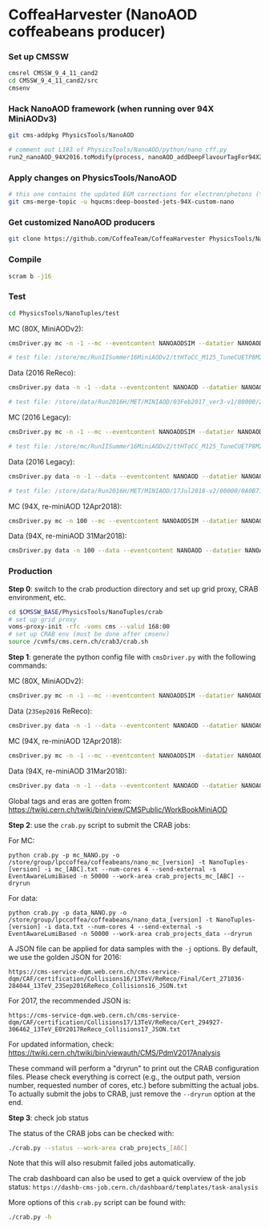 # CoffeaHarvester (NanoAOD coffeabeans producer)

### Set up CMSSW

```bash
cmsrel CMSSW_9_4_11_cand2
cd CMSSW_9_4_11_cand2/src
cmsenv
```

### Hack NanoAOD framework (when running over 94X MiniAODv3)

```bash
git cms-addpkg PhysicsTools/NanoAOD

# comment out L183 of PhysicsTools/NanoAOD/python/nano_cff.py
run2_nanoAOD_94X2016.toModify(process, nanoAOD_addDeepFlavourTagFor94X2016) 
```

### Apply changes on PhysicsTools/NanoAOD

```bash
# this one contains the updated EGM corrections for electron/photons (**only needed for legacy 2016**)
git cms-merge-topic -u hqucms:deep-boosted-jets-94X-custom-nano
```

### Get customized NanoAOD producers

```bash
git clone https://github.com/CoffeaTeam/CoffeaHarvester PhysicsTools/NanoTuples
```

### Compile

```bash
scram b -j16
```
### Test

```bash
cd PhysicsTools/NanoTuples/test
```
MC (80X, MiniAODv2):

```bash
cmsDriver.py mc -n -1 --mc --eventcontent NANOAODSIM --datatier NANOAODSIM --conditions 94X_mcRun2_asymptotic_v2 --step NANO --nThreads 4 --era Run2_2016,run2_miniAOD_80XLegacy --customise PhysicsTools/NanoTuples/nanoTuples_cff.nanoTuples_customizeMC --filein file:step-1.root --fileout file:nano.root --no_exec

# test file: /store/mc/RunIISummer16MiniAODv2/ttHToCC_M125_TuneCUETP8M2_13TeV_powheg_pythia8/MINIAODSIM/PUMoriond17_80X_mcRun2_asymptotic_2016_TrancheIV_v6-v1/50000/106F8E1B-23ED-E711-9F58-0025905B861C.root
```

Data (2016 ReReco):

```bash
cmsDriver.py data -n -1 --data --eventcontent NANOAOD --datatier NANOAOD --conditions 94X_dataRun2_v4 --step NANO --nThreads 4 --era Run2_2016,run2_miniAOD_80XLegacy --customise PhysicsTools/NanoTuples/nanoTuples_cff.nanoTuples_customizeData_METMuEGClean --filein file:step-1.root --fileout file:nano.root --no_exec

# test file: /store/data/Run2016H/MET/MINIAOD/03Feb2017_ver3-v1/80000/2A9DE5C7-ADEA-E611-9F9C-008CFA111290.root
```

MC (2016 Legacy):

```bash
cmsDriver.py mc -n -1 --mc --eventcontent NANOAODSIM --datatier NANOAODSIM --conditions 94X_mcRun2_asymptotic_v3 --step NANO --nThreads 4 --era Run2_2016,run2_miniAOD_80XLegacy --customise PhysicsTools/NanoTuples/nanoTuples_cff.nanoTuples_customizeMC --filein file:step-1.root --fileout file:nano.root --no_exec

# test file: /store/mc/RunIISummer16MiniAODv2/ttHToCC_M125_TuneCUETP8M2_13TeV_powheg_pythia8/MINIAODSIM/PUMoriond17_80X_mcRun2_asymptotic_2016_TrancheIV_v6-v1/50000/106F8E1B-23ED-E711-9F58-0025905B861C.root
```

Data (2016 Legacy):

```bash
cmsDriver.py data -n -1 --data --eventcontent NANOAOD --datatier NANOAOD --conditions 94X_dataRun2_v10 --step NANO --nThreads 4 --era Run2_2016,run2_nanoAOD_94X2016 --customise PhysicsTools/NanoTuples/nanoTuples_cff.nanoTuples_customizeData --filein file:step-1.root --fileout file:nano.root --no_exec

# test file: /store/data/Run2016H/MET/MINIAOD/17Jul2018-v2/00000/0A0B71F7-75B8-E811-BAB7-0425C5DE7BE4.root
```

MC (94X, re-miniAOD 12Apr2018):

```bash
cmsDriver.py mc -n 100 --mc --eventcontent NANOAODSIM --datatier NANOAODSIM --conditions 94X_mc2017_realistic_v14 --step NANO --nThreads 4 --era Run2_2017,run2_miniAOD_94XFall17 --customise PhysicsTools/NanoTuples/nanoTuples_cff.nanoTuples_customizeMC --filein /store/mc/RunIIFall17MiniAODv2/ttHToCC_M125_TuneCP5_13TeV-powheg-pythia8/MINIAODSIM/PU2017_12Apr2018_94X_mc2017_realistic_v14-v2/70000/EED096D8-EE98-E811-A327-0CC47A7C3572.root --fileout nano_mc2017.root --no_exec

```

Data (94X, re-miniAOD 31Mar2018):

```bash
cmsDriver.py data -n 100 --data --eventcontent NANOAOD --datatier NANOAOD --conditions 94X_dataRun2_v6 --step NANO --nThreads 4 --era Run2_2017,run2_miniAOD_94XFall17 --customise PhysicsTools/NanoTuples/nanoTuples_cff.nanoTuples_customizeData --filein /store/data/Run2017F/MET/MINIAOD/31Mar2018-v1/910000/A0858FDD-E73B-E811-803F-0CC47A7C34A6.root --fileout nano_data2017.root --no_exec

```

### Production

**Step 0**: switch to the crab production directory and set up grid proxy, CRAB environment, etc.

```bash
cd $CMSSW_BASE/PhysicsTools/NanoTuples/crab
# set up grid proxy
voms-proxy-init -rfc -voms cms --valid 168:00
# set up CRAB env (must be done after cmsenv)
source /cvmfs/cms.cern.ch/crab3/crab.sh
```

**Step 1**: generate the python config file with `cmsDriver.py` with the following commands:

MC (80X, MiniAODv2):

```bash
cmsDriver.py mc -n -1 --mc --eventcontent NANOAODSIM --datatier NANOAODSIM --conditions 94X_mcRun2_asymptotic_v2 --step NANO --nThreads 4 --era Run2_2016,run2_miniAOD_80XLegacy --customise PhysicsTools/NanoTuples/nanoTuples_cff.nanoTuples_customizeMC --filein file:step-1.root --fileout file:nano.root --no_exec
```

Data (`23Sep2016` ReReco):

```bash
cmsDriver.py data -n -1 --data --eventcontent NANOAOD --datatier NANOAOD --conditions 94X_dataRun2_v4 --step NANO --nThreads 4 --era Run2_2016,run2_miniAOD_80XLegacy --customise PhysicsTools/NanoTuples/nanoTuples_cff.nanoTuples_customizeData_METMuEGClean --filein file:step-1.root --fileout file:nano.root --no_exec
```
MC (94X, re-miniAOD 12Apr2018):

```bash
cmsDriver.py mc -n -1 --mc --eventcontent NANOAODSIM --datatier NANOAODSIM --conditions 94X_mc2017_realistic_v14 --step NANO --nThreads 4 --era Run2_2017,run2_miniAOD_94XFall17 --customise PhysicsTools/NanoTuples/nanoTuples_cff.nanoTuples_customizeMC --filein file:step-1.root --fileout file:nano.root --no_exec

```

Data (94X, re-miniAOD 31Mar2018):

```bash
cmsDriver.py data -n -1 --data --eventcontent NANOAOD --datatier NANOAOD --conditions 94X_dataRun2_v6 --step NANO --nThreads 4 --era Run2_2017,run2_miniAOD_94XFall17 --customise PhysicsTools/NanoTuples/nanoTuples_cff.nanoTuples_customizeData --filein  file:step-1.root --fileout file:nano.root --no_exec
```
Global tags and eras are gotten from: https://twiki.cern.ch/twiki/bin/view/CMSPublic/WorkBookMiniAOD


**Step 2**: use the `crab.py` script to submit the CRAB jobs:

For MC:

`python crab.py -p mc_NANO.py -o /store/group/lpccoffea/coffeabeans/nano_mc_[version] -t NanoTuples-[version] -i mc_[ABC].txt --num-cores 4 --send-external -s EventAwareLumiBased -n 50000 --work-area crab_projects_mc_[ABC] --dryrun`

For data:

`python crab.py -p data_NANO.py -o /store/group/lpccoffea/coffeabeans/nano_data_[version] -t NanoTuples-[version] -i data.txt --num-cores 4 --send-external -s EventAwareLumiBased -n 50000 --work-area crab_projects_data --dryrun`

A JSON file can be applied for data samples with the `-j` options. By default, we use the golden JSON for 2016:

```
https://cms-service-dqm.web.cern.ch/cms-service-dqm/CAF/certification/Collisions16/13TeV/ReReco/Final/Cert_271036-284044_13TeV_23Sep2016ReReco_Collisions16_JSON.txt
```
For 2017, the recommended JSON is:

```
https://cms-service-dqm.web.cern.ch/cms-service-dqm/CAF/certification/Collisions17/13TeV/ReReco/Cert_294927-306462_13TeV_EOY2017ReReco_Collisions17_JSON.txt
```

For updated information, check: https://twiki.cern.ch/twiki/bin/viewauth/CMS/PdmV2017Analysis

These command will perform a "dryrun" to print out the CRAB configuration files. Please check everything is correct (e.g., the output path, version number, requested number of cores, etc.) before submitting the actual jobs. To actually submit the jobs to CRAB, just remove the `--dryrun` option at the end.

**Step 3**: check job status

The status of the CRAB jobs can be checked with:

```bash
./crab.py --status --work-area crab_projects_[ABC]
```

Note that this will also resubmit failed jobs automatically.

The crab dashboard can also be used to get a quick overview of the job status:
`https://dashb-cms-job.cern.ch/dashboard/templates/task-analysis`

More options of this `crab.py` script can be found with:

```bash
./crab.py -h
```